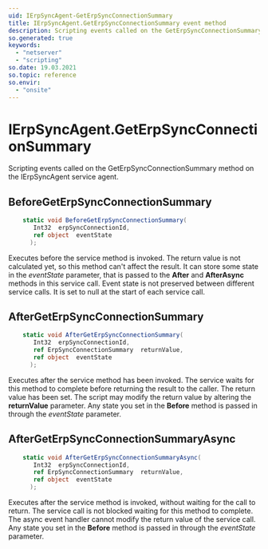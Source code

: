 ```yaml
---
uid: IErpSyncAgent-GetErpSyncConnectionSummary
title: IErpSyncAgent.GetErpSyncConnectionSummary event method
description: Scripting events called on the GetErpSyncConnectionSummary method on the IErpSyncAgent service agent.
so.generated: true
keywords:
  - "netserver"
  - "scripting"
so.date: 19.03.2021
so.topic: reference
so.envir:
  - "onsite"
---
```

# IErpSyncAgent.GetErpSyncConnectionSummary

Scripting events called on the <see cref='M:SuperOffice.CRM.Services.IErpSyncAgent.GetErpSyncConnectionSummary'>GetErpSyncConnectionSummary</see> method on the <see cref='IErpSyncAgent'>IErpSyncAgent</see>  service agent.

## BeforeGetErpSyncConnectionSummary
```cs
    static void BeforeGetErpSyncConnectionSummary(
       Int32  erpSyncConnectionId,
       ref object  eventState
      );
```
Executes before the service method is invoked.
The return value is not calculated yet, so this method can't affect the result.
It can store some state in the *eventState* parameter, that is passed to the **After** and **AfterAsync** methods in this service call.
Event state is not preserved between different service calls. It is set to null at the start of each service call.
## AfterGetErpSyncConnectionSummary
```cs
    static void AfterGetErpSyncConnectionSummary(
       Int32  erpSyncConnectionId,
       ref ErpSyncConnectionSummary  returnValue,
       ref object  eventState
      );
```
Executes after the service method has been invoked. The service waits for this method to complete before returning the result to the caller.
The return value has been set. The script may modify the return value by altering the **returnValue** parameter.
Any state you set in the **Before** method is passed in through the *eventState* parameter.
## AfterGetErpSyncConnectionSummaryAsync
```cs
    static void AfterGetErpSyncConnectionSummaryAsync(
       Int32  erpSyncConnectionId,
       ref ErpSyncConnectionSummary  returnValue,
       ref object  eventState
      );
```
Executes after the service method is invoked, without waiting for the call to return.
The service call is not blocked waiting for this method to complete.
The async event handler cannot modify the return value of the service call.
Any state you set in the **Before** method is passed in through the *eventState* parameter.

